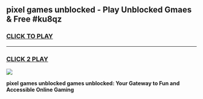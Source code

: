 
## pixel games unblocked - Play Unblocked Gmaes & Free #ku8qz
<h3>
<a href="https://news.freeplayer.one?title=pixel_games_unblocked&ref=03M">CLICK TO PLAY</a></h3>
<hr>

<h3>
<a href="https://news.freeplayer.one?title=pixel_games_unblocked&ref=03M">CLICK 2 PLAY</a>
  
</h3>

<a href="https://news.freeplayer.one?title=pixel_games_unblocked&ref=03M"><img src="https://clearcache.store/games.png"></a>


**pixel games unblocked games unblocked: Your Gateway to Fun and Accessible Online Gaming**
